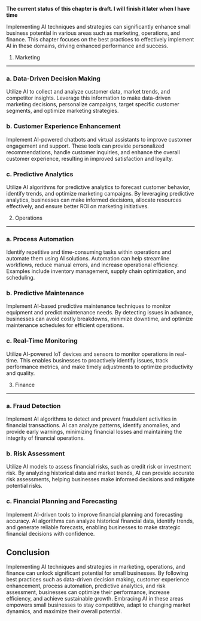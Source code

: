 **The current status of this chapter is draft. I will finish it later when I have time**

Implementing AI techniques and strategies can significantly enhance small business potential in various areas such as marketing, operations, and finance. This chapter focuses on the best practices to effectively implement AI in these domains, driving enhanced performance and success.

1. Marketing
------------

### a. Data-Driven Decision Making

Utilize AI to collect and analyze customer data, market trends, and competitor insights. Leverage this information to make data-driven marketing decisions, personalize campaigns, target specific customer segments, and optimize marketing strategies.

### b. Customer Experience Enhancement

Implement AI-powered chatbots and virtual assistants to improve customer engagement and support. These tools can provide personalized recommendations, handle customer inquiries, and enhance the overall customer experience, resulting in improved satisfaction and loyalty.

### c. Predictive Analytics

Utilize AI algorithms for predictive analytics to forecast customer behavior, identify trends, and optimize marketing campaigns. By leveraging predictive analytics, businesses can make informed decisions, allocate resources effectively, and ensure better ROI on marketing initiatives.

2. Operations
-------------

### a. Process Automation

Identify repetitive and time-consuming tasks within operations and automate them using AI solutions. Automation can help streamline workflows, reduce manual errors, and increase operational efficiency. Examples include inventory management, supply chain optimization, and scheduling.

### b. Predictive Maintenance

Implement AI-based predictive maintenance techniques to monitor equipment and predict maintenance needs. By detecting issues in advance, businesses can avoid costly breakdowns, minimize downtime, and optimize maintenance schedules for efficient operations.

### c. Real-Time Monitoring

Utilize AI-powered IoT devices and sensors to monitor operations in real-time. This enables businesses to proactively identify issues, track performance metrics, and make timely adjustments to optimize productivity and quality.

3. Finance
----------

### a. Fraud Detection

Implement AI algorithms to detect and prevent fraudulent activities in financial transactions. AI can analyze patterns, identify anomalies, and provide early warnings, minimizing financial losses and maintaining the integrity of financial operations.

### b. Risk Assessment

Utilize AI models to assess financial risks, such as credit risk or investment risk. By analyzing historical data and market trends, AI can provide accurate risk assessments, helping businesses make informed decisions and mitigate potential risks.

### c. Financial Planning and Forecasting

Implement AI-driven tools to improve financial planning and forecasting accuracy. AI algorithms can analyze historical financial data, identify trends, and generate reliable forecasts, enabling businesses to make strategic financial decisions with confidence.

Conclusion
----------

Implementing AI techniques and strategies in marketing, operations, and finance can unlock significant potential for small businesses. By following best practices such as data-driven decision making, customer experience enhancement, process automation, predictive analytics, and risk assessment, businesses can optimize their performance, increase efficiency, and achieve sustainable growth. Embracing AI in these areas empowers small businesses to stay competitive, adapt to changing market dynamics, and maximize their overall potential.
